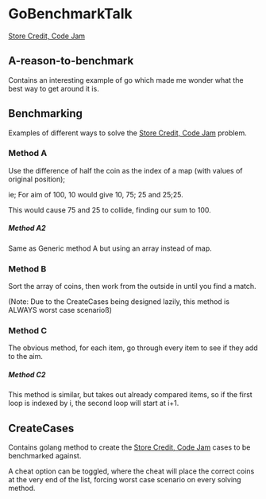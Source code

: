 # GoBenchmarkTalk

[Store Credit, Code Jam](https://code.google.com/codejam/contest/351101/dashboard)

## A-reason-to-benchmark

Contains an interesting example of go which made me wonder what the best way to get around it is.

## Benchmarking

Examples of different ways to solve the [Store Credit, Code Jam](https://code.google.com/codejam/contest/351101/dashboard) problem.
### Method A

Use the difference of half the coin as the index of a map (with values of original position);

ie; For aim of 100, 10 would give 10, 75; 25 and 25;25.

This would cause 75 and 25 to collide, finding our sum to 100.
##### Method A2

Same as Generic method A but using an array instead of map.
### Method B

Sort the array of coins, then work from the outside in until you find a match.

(Note: Due to the CreateCases being designed lazily, this method is ALWAYS worst case scenarioß)

### Method C

The obvious method, for each item, go through every item to see if they add to the aim.

##### Method C2

This method is similar, but takes out already compared items, so if the first loop is indexed by i, the second loop will start at i+1.

## CreateCases

Contains golang method to create the [Store Credit, Code Jam](https://code.google.com/codejam/contest/351101/dashboard) cases to be benchmarked against.

A cheat option can be toggled, where the cheat will place the correct coins at the very end of the list, forcing worst case scenario on every solving method.
